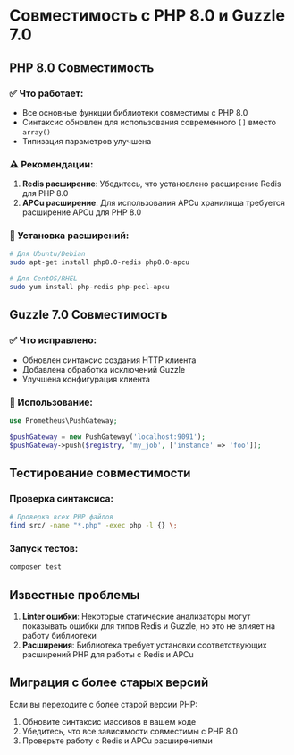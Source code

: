 # Совместимость с PHP 8.0 и Guzzle 7.0

## PHP 8.0 Совместимость

### ✅ Что работает:

- Все основные функции библиотеки совместимы с PHP 8.0
- Синтаксис обновлен для использования современного `[]` вместо `array()`
- Типизация параметров улучшена

### ⚠️ Рекомендации:

1. **Redis расширение**: Убедитесь, что установлено расширение Redis для PHP 8.0
2. **APCu расширение**: Для использования APCu хранилища требуется расширение APCu для PHP 8.0

### 🔧 Установка расширений:

```bash
# Для Ubuntu/Debian
sudo apt-get install php8.0-redis php8.0-apcu

# Для CentOS/RHEL
sudo yum install php-redis php-pecl-apcu
```

## Guzzle 7.0 Совместимость

### ✅ Что исправлено:

- Обновлен синтаксис создания HTTP клиента
- Добавлена обработка исключений Guzzle
- Улучшена конфигурация клиента

### 🔧 Использование:

```php
use Prometheus\PushGateway;

$pushGateway = new PushGateway('localhost:9091');
$pushGateway->push($registry, 'my_job', ['instance' => 'foo']);
```

## Тестирование совместимости

### Проверка синтаксиса:

```bash
# Проверка всех PHP файлов
find src/ -name "*.php" -exec php -l {} \;
```

### Запуск тестов:

```bash
composer test
```

## Известные проблемы

1. **Linter ошибки**: Некоторые статические анализаторы могут показывать ошибки для типов Redis и Guzzle, но это не влияет на работу библиотеки
2. **Расширения**: Библиотека требует установки соответствующих расширений PHP для работы с Redis и APCu

## Миграция с более старых версий

Если вы переходите с более старой версии PHP:

1. Обновите синтаксис массивов в вашем коде
2. Убедитесь, что все зависимости совместимы с PHP 8.0
3. Проверьте работу с Redis и APCu расширениями
